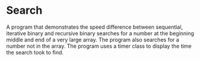 # Search

A program that demonstrates the speed difference between sequential, iterative binary and recursive binary searches for a number at the beginning middle and
end of a very large array. The program also searches for a number not in the array.
The program uses a timer class to display the time the search took to find.
